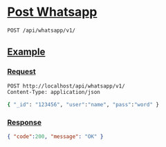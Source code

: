 # [Post Whatsapp]()

```bash
POST /api/whatsapp/v1/
```

## [Example]()

### [Request]()

```bash
POST http://localhost/api/whatsapp/v1/
Content-Type: application/json

{ "_id": "123456", "user":"name", "pass":"word" }
```

### [Response]()

```json
{ "code":200, "message": "OK" }
```